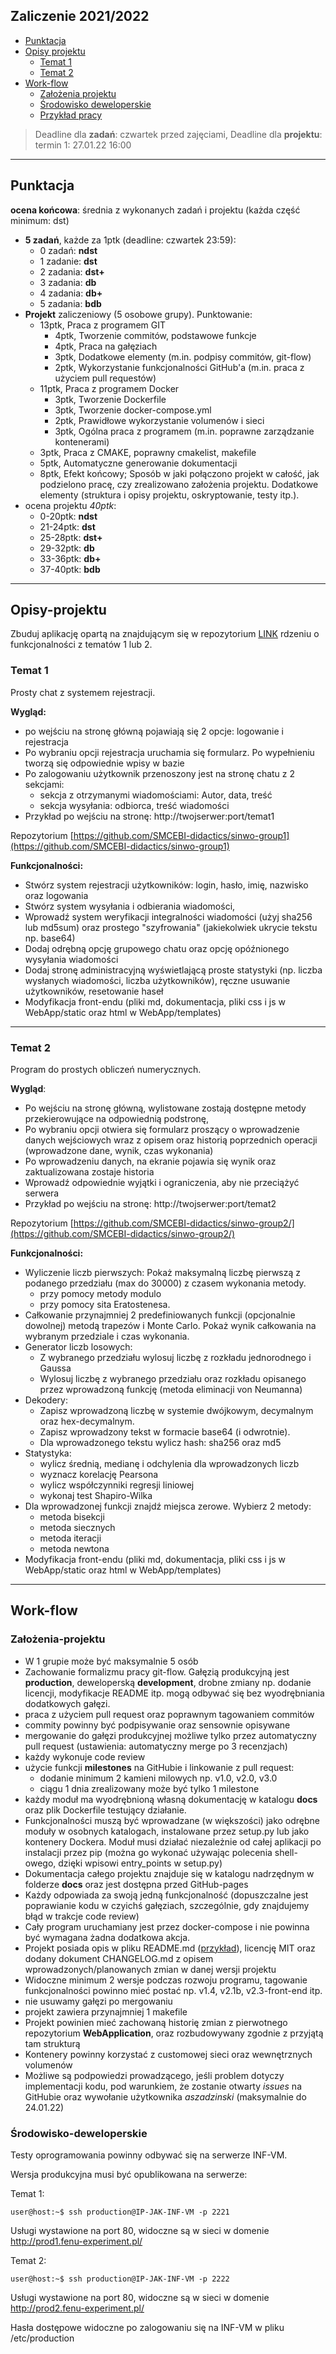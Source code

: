 ## Zaliczenie 2021/2022

- [Punktacja](#Punktacja)
- [Opisy projektu](#Opisy-projektu)
	* [Temat 1](#Temat-1)
	* [Temat 2](#Temat-2)
- [Work-flow](#Work-flow)
	* [Założenia projektu](#Założenia-projektu)
	* [Środowisko deweloperskie](#Środowisko-deweloperskie)
	* [Przykład pracy](#Przykład)

>Deadline dla **zadań**: czwartek przed zajęciami, Deadline dla **projektu**: termin 1: 27.01.22 16:00 

---

## Punktacja

**ocena końcowa**: średnia z wykonanych zadań i projektu (każda część minimum: dst)

- **5 zadań**, każde za 1ptk  (deadline: czwartek 23:59):
	- 0 zadań: **ndst**
	- 1 zadanie: **dst**
	- 2 zadania: **dst+**
	- 3 zadania: **db**
	- 4 zadania: **db+**
	- 5 zadania: **bdb**
- **Projekt** zaliczeniowy (5 osobowe grupy). Punktowanie:
	- 13ptk, Praca z programem GIT
		- 4ptk, Tworzenie commitów, podstawowe funkcje
		- 4ptk, Praca na gałęziach
		- 3ptk, Dodatkowe elementy (m.in. podpisy commitów, git-flow)
		- 2ptk, Wykorzystanie funkcjonalności GitHub'a (m.in. praca z użyciem pull requestów)
	- 11ptk, Praca z programem Docker
		- 3ptk, Tworzenie Dockerfile
		- 3ptk, Tworzenie docker-compose.yml
		- 2ptk, Prawidłowe wykorzystanie volumenów i sieci 
		- 3ptk, Ogólna praca z programem (m.in. poprawne zarządzanie kontenerami)
	- 3ptk, Praca z CMAKE, poprawny cmakelist, makefile
	- 5ptk, Automatyczne generowanie dokumentacji
	- 8ptk, Efekt końcowy; Sposób w jaki połączono projekt w całość, jak podzielono pracę, czy zrealizowano założenia projektu. Dodatkowe elementy (struktura i opisy projektu, oskryptowanie, testy itp.).
- ocena projektu *40ptk*:
	- 0-20ptk: **ndst**
	- 21-24ptk: **dst**
	- 25-28ptk: **dst+**
	- 29-32ptk: **db**
	- 33-36ptk: **db+**
	- 37-40ptk: **bdb**

---

## Opisy-projektu


Zbuduj aplikację opartą na znajdującym się w repozytorium [LINK](https://github.com/SMCEBI-didactics/WebApplication) rdzeniu o funkcjonalności z tematów 1 lub 2.


### Temat 1

Prosty chat z systemem rejestracji. 

**Wygląd:**
- po wejściu na stronę główną pojawiają się 2 opcje: logowanie i rejestracja
- Po wybraniu opcji rejestracja uruchamia się formularz. Po wypełnieniu tworzą się odpowiednie wpisy w bazie
- Po zalogowaniu użytkownik przenoszony jest na stronę chatu z 2 sekcjami:
	- sekcja z otrzymanymi wiadomościami: Autor, data, treść
	- sekcja wysyłania: odbiorca, treść wiadomości
- Przykład po wejściu na stronę: http://twojserwer:port/temat1


Repozytorium [https://github.com/SMCEBI-didactics/sinwo-group1](https://github.com/SMCEBI-didactics/sinwo-group1)

**Funkcjonalności:**
- Stwórz system rejestracji użytkowników: login, hasło, imię, nazwisko oraz logowania
- Stwórz system wysyłania i odbierania wiadomości,
- Wprowadź system weryfikacji integralności wiadomości (użyj sha256 lub md5sum) oraz prostego "szyfrowania" (jakiekolwiek ukrycie tekstu np. base64)
- Dodaj odrębną opcję grupowego chatu oraz opcję opóźnionego wysyłania wiadomości
- Dodaj stronę administracyjną wyświetlającą proste statystyki (np. liczba wysłanych wiadomości, liczba użytkowników), ręczne usuwanie użytkowników, resetowanie haseł
- Modyfikacja front-endu (pliki md, dokumentacja, pliki css i js w WebApp/static oraz html  w WebApp/templates)

---

### Temat 2

Program do prostych obliczeń numerycznych.

**Wygląd**:

- Po wejściu na stronę główną, wylistowane zostają dostępne metody przekierowujące na odpowiednią podstronę,
- Po wybraniu opcji otwiera się formularz proszący o wprowadzenie danych wejściowych wraz z opisem oraz historią poprzednich operacji (wprowadzone dane, wynik, czas wykonania)
- Po wprowadzeniu danych, na ekranie pojawia się wynik oraz zaktualizowana zostaje historia
- Wprowadź odpowiednie wyjątki i ograniczenia, aby nie przeciążyć serwera
- Przykład po wejściu na stronę: http://twojserwer:port/temat2

Repozytorium [https://github.com/SMCEBI-didactics/sinwo-group2/](https://github.com/SMCEBI-didactics/sinwo-group2/)

**Funkcjonalności:**
- Wyliczenie liczb pierwszych: Pokaż maksymalną liczbę pierwszą z podanego przedziału (max do 30000) z czasem wykonania metody.
	- przy pomocy metody modulo 
	- przy pomocy sita Eratostenesa.
- Całkowanie przynajmniej 2 predefiniowanych funkcji (opcjonalnie dowolnej) metodą trapezów i Monte Carlo. Pokaż wynik całkowania na wybranym przedziale i czas wykonania.
- Generator liczb losowych: 
	- Z wybranego przedziału wylosuj liczbę z rozkładu jednorodnego i Gaussa
	- Wylosuj liczbę z wybranego przedziału oraz rozkładu opisanego przez wprowadzoną funkcję (metoda eliminacji von Neumanna)
- Dekodery: 
	- Zapisz wprowadzoną liczbę w systemie dwójkowym, decymalnym oraz hex-decymalnym. 
	- Zapisz wprowadzony tekst w formacie base64 (i odwrotnie). 
	- Dla wprowadzonego tekstu wylicz hash: sha256 oraz md5
- Statystyka:
	- wylicz średnią, medianę i  odchylenia dla wprowadzonych liczb
	- wyznacz korelację Pearsona
	- wylicz współczynniki regresji liniowej
	- wykonaj test Shapiro-Wilka
- Dla wprowadzonej funkcji znajdź miejsca zerowe. Wybierz 2 metody:
	- metoda bisekcji
	- metoda siecznych
	- metoda iteracji
	- metoda newtona
- Modyfikacja front-endu (pliki md, dokumentacja, pliki css i js w WebApp/static oraz html  w WebApp/templates)


---

## Work-flow

### Założenia-projektu

- W 1 grupie może być maksymalnie 5 osób
- Zachowanie formalizmu pracy git-flow. Gałęzią produkcyjną jest **production**, deweloperską **development**, drobne zmiany np. dodanie licencji, modyfikacje README itp. mogą odbywać się bez wyodrębniania dodatkowych gałęzi.
- praca z użyciem pull request oraz poprawnym tagowaniem commitów
- commity powinny być podpisywanie oraz sensownie opisywane
- mergowanie do gałęzi produkcyjnej możliwe tylko przez automatyczny pull request (ustawienia: automatyczny merge po 3 recenzjach)
- każdy wykonuje code review
- użycie funkcji **milestones** na GitHubie i linkowanie z pull request:
	- dodanie minimum 2 kamieni milowych np. v1.0, v2.0, v3.0 
	- ciągu 1 dnia zrealizowany może być tylko 1 milestone
- każdy moduł ma wyodrębnioną własną dokumentację w katalogu **docs** oraz plik Dockerfile testujący działanie.
- Funkcjonalności muszą być wprowadzane (w większości) jako odrębne moduły w osobnych katalogach, instalowane przez setup.py lub jako kontenery Dockera. Moduł musi działać niezależnie od całej aplikacji po instalacji przez pip (można go wykonać używając polecenia shell-owego, dzięki wpisowi entry\_points w setup.py)
- Dokumentacja całego projektu znajduje się w katalogu nadrzędnym w folderze **docs** oraz jest dostępna przed GitHub-pages
- Każdy odpowiada za swoją jedną funkcjonalność (dopuszczalne jest poprawianie kodu w czyichś gałęziach, szczególnie, gdy znajdujemy błąd w trakcje code review)
- Cały program uruchamiany jest przez docker-compose i nie powinna być wymagana żadna dodatkowa akcja.
- Projekt posiada opis w pliku README.md ([przykład](https://github.com/mitmproxy/pdoc)), licencję MIT oraz dodany dokument CHANGELOG.md z opisem wprowadzonych/planowanych zmian w danej wersji projektu
- Widoczne minimum 2 wersje podczas rozwoju programu, tagowanie funkcjonalności powinno mieć postać np. v1.4, v2.1b, v2.3-front-end itp.
- nie usuwamy gałęzi po mergowaniu
- projekt zawiera przynajmniej 1 makefile 
- Projekt powinien mieć zachowaną historię zmian z pierwotnego repozytorium **WebApplication**, oraz rozbudowywany zgodnie z przyjątą tam strukturą
- Kontenery powinny korzystać z customowej sieci oraz wewnętrznych volumenów
- Możliwe są podpowiedzi prowadzącego, jeśli problem dotyczy implementacji kodu, pod warunkiem, że zostanie otwarty *issues* na GitHubie oraz wywołanie użytkownika *aszadzinski* (maksymalnie do 24.01.22)

 


###  Środowisko-deweloperskie

Testy oprogramowania  powinny odbywać się na serwerze INF-VM. 

Wersja produkcyjna musi być opublikowana na serwerze:

Temat 1: 
	
```console
user@host:~$ ssh production@IP-JAK-INF-VM -p 2221
```

Usługi wystawione na port 80, widoczne są w sieci w domenie  http://prod1.fenu-experiment.pl/

Temat 2: 

```console
user@host:~$ ssh production@IP-JAK-INF-VM -p 2222
```

Usługi wystawione na port 80, widoczne są w sieci w domenie  http://prod2.fenu-experiment.pl/

Hasła dostępowe widoczne po zalogowaniu się na INF-VM w pliku /etc/production
